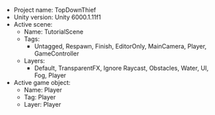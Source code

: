                                                                                                                                                                                                                                           
<!-- UNITY CODE ASSIST INSTRUCTIONS START -->
- Project name: TopDownThief
- Unity version: Unity 6000.1.11f1
- Active scene:
  - Name: TutorialScene
  - Tags:
    - Untagged, Respawn, Finish, EditorOnly, MainCamera, Player, GameController
  - Layers:
    - Default, TransparentFX, Ignore Raycast, Obstacles, Water, UI, Fog, Player
- Active game object:
  - Name: Player
  - Tag: Player
  - Layer: Player
<!-- UNITY CODE ASSIST INSTRUCTIONS END -->